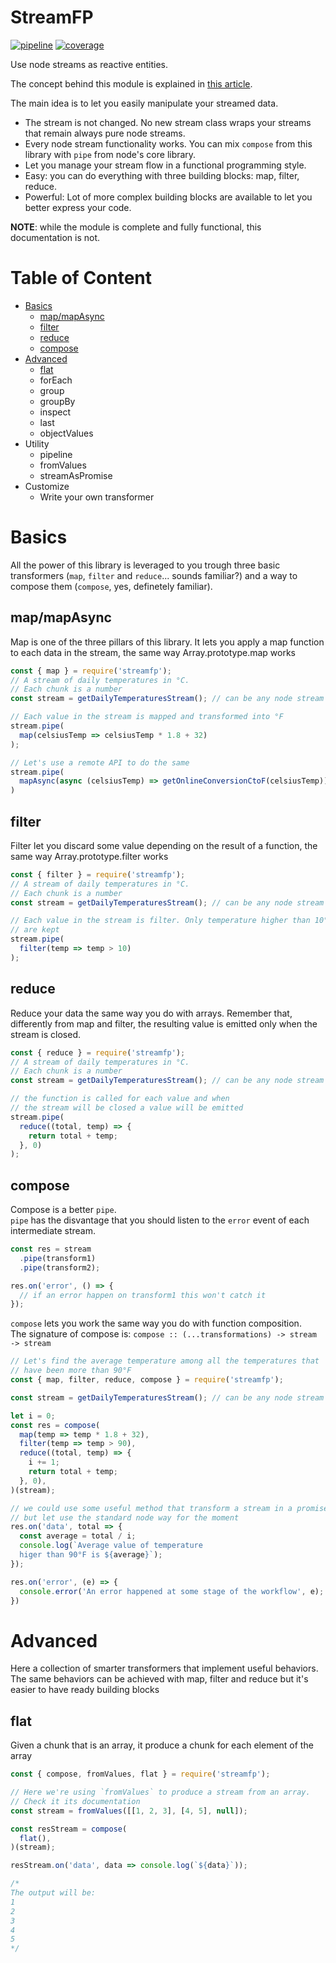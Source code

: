 # StreamFP

[![pipeline](https://gitlab.com/ramiel/streamfp/badges/master/pipeline.svg)](https://gitlab.com/ramiel/streamfp/pipelines)
[![coverage](https://gitlab.com/ramiel/streamfp/badges/master/coverage.svg)](https://gitlab.com/ramiel/streamfp/-/jobs)



Use node streams as reactive entities.

The concept behind this module is explained in [this article](https://medium.com/hypersaid/the-hidden-power-of-node-js-stream-reactive-programming-4bc5c40ab601).

The main idea is to let you easily manipulate your streamed data.     

- The stream is not changed. No new stream class wraps your streams that remain always pure node streams.
- Every node stream functionality works. You can mix `compose` from this library with `pipe` from node's core library.
- Let you manage your stream flow in a functional programming style.
- Easy: you can do everything with three building blocks: map, filter, reduce.
- Powerful: Lot of more complex building blocks are available to let you better express your code.

**NOTE**: while the module is complete and fully functional, this documentation is not.

# Table of Content

- [Basics](#basics)
  - [map/mapAsync](#map-mapasync)
  - [filter](#filter)
  - [reduce](#reduce)
  - [compose](#compose)
- [Advanced](#advanced)
  - [flat](#flat)
  - forEach
  - group
  - groupBy
  - inspect
  - last
  - objectValues
- Utility
  - pipeline
  - fromValues
  - streamAsPromise
- Customize
  - Write your own transformer

# Basics

All the power of this library is leveraged to you trough three basic transformers (`map`, `filter` and `reduce`... sounds familiar?) 
and a way to compose them (`compose`, yes, definetely familiar).

## map/mapAsync

Map is one of the three pillars of this library.
It lets you apply a map function to each data in the stream,
the same way Array.prototype.map works

```js
const { map } = require('streamfp');
// A stream of daily temperatures in °C.
// Each chunk is a number
const stream = getDailyTemperaturesStream(); // can be any node stream

// Each value in the stream is mapped and transformed into °F
stream.pipe(
  map(celsiusTemp => celsiusTemp * 1.8 + 32)
);

// Let's use a remote API to do the same
stream.pipe(
  mapAsync(async (celsiusTemp) => getOnlineConversionCtoF(celsiusTemp))
)
```

## filter

Filter let you discard some value depending on the result of a function, the same way Array.prototype.filter works

```js
const { filter } = require('streamfp');
// A stream of daily temperatures in °C.
// Each chunk is a number
const stream = getDailyTemperaturesStream(); // can be any node stream

// Each value in the stream is filter. Only temperature higher than 10°
// are kept
stream.pipe(
  filter(temp => temp > 10)
);
```

## reduce

Reduce your data the same way you do with arrays. Remember that, differently from map and filter, the resulting value is emitted only when the stream is closed.

```js
const { reduce } = require('streamfp');
// A stream of daily temperatures in °C.
// Each chunk is a number
const stream = getDailyTemperaturesStream(); // can be any node stream

// the function is called for each value and when 
// the stream will be closed a value will be emitted
stream.pipe(
  reduce((total, temp) => {
    return total + temp;
  }, 0)
);
```

## compose

Compose is a better `pipe`.    
`pipe` has the disvantage that you should listen to the `error` event of each intermediate stream.

```js
const res = stream
  .pipe(transform1)
  .pipe(transform2);

res.on('error', () => {
  // if an error happen on transform1 this won't catch it
});
```

`compose` lets you work the same way you do with function composition.    
The signature of compose is: `compose :: (...transformations) -> stream -> stream`


```js
// Let's find the average temperature among all the temperatures that
// have been more than 90°F
const { map, filter, reduce, compose } = require('streamfp');

const stream = getDailyTemperaturesStream(); // can be any node stream

let i = 0;
const res = compose(
  map(temp => temp * 1.8 + 32),
  filter(temp => temp > 90),
  reduce((total, temp) => {
    i += 1;
    return total + temp;
  }, 0),
)(stream);

// we could use some useful method that transform a stream in a promise
// but let use the standard node way for the moment
res.on('data', total => {
  const average = total / i;
  console.log(`Average value of temperature 
  higer than 90°F is ${average}`);
});

res.on('error', (e) => {
  console.error('An error happened at some stage of the workflow', e);
})
```

# Advanced

Here a collection of smarter transformers that implement useful behaviors. The same behaviors can be achieved with map, filter and reduce but it's easier to have ready building blocks

## flat

Given a chunk that is an array, it produce a chunk for each element of the array

```js
const { compose, fromValues, flat } = require('streamfp');

// Here we're using `fromValues` to produce a stream from an array.
// Check it its documentation
const stream = fromValues([[1, 2, 3], [4, 5], null]);

const resStream = compose(
  flat(),
)(stream);

resStream.on('data', data => console.log(`${data}`));

/* 
The output will be:
1
2
3
4
5
*/

```
